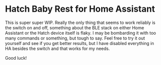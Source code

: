 # Hatch Baby Rest for Home Assistant

This is super super WIP. Really the only thing that seems to work reliably is the switch on and off, something about the BLE stack on either Home Assistant or the Hatch device itself is flaky. I may be bombarding it with too many commands or something, but tough to say. Feel free to try it out yourself and see if you get better results, but I have disabled everything in HA besides the switch and that works for my needs.

Good luck!
